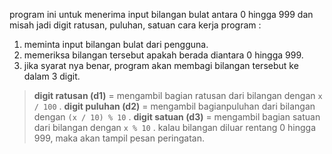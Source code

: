 program ini untuk menerima input bilangan bulat antara 0 hingga 999 dan misah jadi digit ratusan, puluhan, satuan
cara kerja program :
1. meminta input bilangan bulat dari pengguna.
2. memeriksa bilangan tersebut apakah berada diantara 0 hingga 999.
3. jika syarat nya benar, program akan membagi bilangan tersebut ke dalam 3 digit.
> **digit ratusan (d1)** = mengambil bagian ratusan dari bilangan dengan `x / 100` .
> **digit puluhan (d2)** = mengambil bagianpuluhan dari bilangan dengan `(x / 10) % 10` .
> **digit satuan (d3)** = mengambil bagian satuan dari bilangan dengan `x % 10` .
kalau bilangan diluar rentang 0 hingga 999, maka akan tampil pesan peringatan.